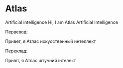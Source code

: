 # Atlas
Artificial intelligence
Hi, I am Atlas Artificial Intelligence


Первевод:

Привет, я Атлас искусственный интеллект


Переклад:

Привіт, я Атлас штучний інтелект

